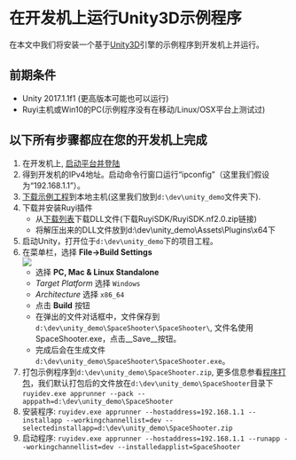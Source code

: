 # 在开发机上运行Unity3D示例程序

在本文中我们将安装一个基于[Unity3D](https://unity3d.com/)引擎的示例程序到开发机上并运行。

## 前期条件
- Unity 2017.1.1f1 (更高版本可能也可以运行)
- Ruyi主机或Win10的PC(示例程序没有在移动/Linux/OSX平台上测试过)

## 以下所有步骤都应在您的开发机上完成

1. 在开发机上, [启动平台并登陆](layer0_devtools.md#Layer0)
1. 得到开发机的IPv4地址。启动命令行窗口运行“ipconfig”（这里我们假设为“192.168.1.1”）。
1. [下载示例工程](https://bitbucket.org/playruyi/space_shooter)到本地主机(这里我们放到`d:\dev\unity_demo`文件夹下).
1. 下载并安装Ruyi插件
    - 从[下载列表](http://dev.playruyi.com/udownloadslist/SDK)下载DLL文件(下载RuyiSDK/RuyiSDK.nf2.0.zip链接)
    - 将解压出来的DLL文件放到d:\dev\unity_demo\Assets\Plugins\x64下
1. 启动Unity，打开位于`d:\dev\unity_demo`下的项目工程。
1. 在菜单栏，选择 __File->Build Settings__  
![](/docs/img/unity_build.png)
    - 选择 __PC, Mac & Linux Standalone__
    - _Target Platform_ 选择 `Windows`
    - _Architecture_ 选择 `x86_64`
    - 点击 __Build__ 按钮
    - 在弹出的文件对话框中，文件保存到`d:\dev\unity_demo\SpaceShooter\SpaceShooter\`, 文件名使用SpaceShooter.exe，点击__Save__按钮。
    - 完成后会在生成文件`d:\dev\unity_demo\SpaceShooter\SpaceShooter.exe`。
1. 打包示例程序到`d:\dev\unity_demo\SpaceShooter.zip`, 更多信息参看[程序打包](how_to_pack.md)，我们默认打包后的文件放在`d:\dev\unity_demo\SpaceShooter`目录下
    `ruyidev.exe apprunner --pack --apppath=d:\dev\unity_demo\SpaceShooter`
1. 安装程序:
    `ruyidev.exe apprunner --hostaddress=192.168.1.1 --installapp --workingchannellist=dev --selectedinstallapp=d:\dev\unity_demo\SpaceShooter.zip`
1. 启动程序:
    `ruyidev.exe apprunner --hostaddress=192.168.1.1 --runapp --workingchannellist=dev --installedapplist=SpaceShooter`